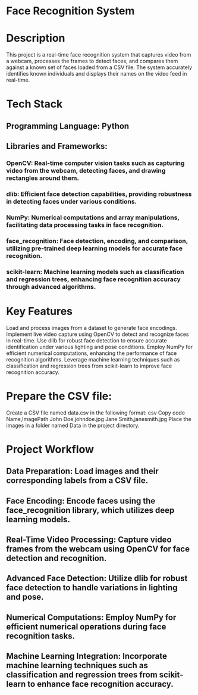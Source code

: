 # Face Recognition System

# Description

This project is a real-time face recognition system that captures video from a webcam, processes the frames to detect faces, and compares them against a known set of faces loaded from a CSV file. The system accurately identifies known individuals and displays their names on the video feed in real-time.

# Tech Stack

## Programming Language: Python

## Libraries and Frameworks:

### OpenCV: Real-time computer vision tasks such as capturing video from the webcam, detecting faces, and drawing rectangles around them.

### dlib: Efficient face detection capabilities, providing robustness in detecting faces under various conditions.

### NumPy: Numerical computations and array manipulations, facilitating data processing tasks in face recognition.

### face_recognition: Face detection, encoding, and comparison, utilizing pre-trained deep learning models for accurate face recognition.

### scikit-learn: Machine learning models such as classification and regression trees, enhancing face recognition accuracy through advanced algorithms.

# Key Features

Load and process images from a dataset to generate face encodings.
Implement live video capture using OpenCV to detect and recognize faces in real-time.
Use dlib for robust face detection to ensure accurate identification under various lighting and pose conditions.
Employ NumPy for efficient numerical computations, enhancing the performance of face recognition algorithms.
Leverage machine learning techniques such as classification and regression trees from scikit-learn to improve face recognition accuracy.

# Prepare the CSV file:

Create a CSV file named data.csv in the following format:
csv
Copy code
Name,ImagePath
John Doe,johndoe.jpg
Jane Smith,janesmith.jpg
Place the images in a folder named Data in the project directory.


# Project Workflow

## Data Preparation: Load images and their corresponding labels from a CSV file.

## Face Encoding: Encode faces using the face_recognition library, which utilizes deep learning models.

## Real-Time Video Processing: Capture video frames from the webcam using OpenCV for face detection and recognition.

## Advanced Face Detection: Utilize dlib for robust face detection to handle variations in lighting and pose.

## Numerical Computations: Employ NumPy for efficient numerical operations during face recognition tasks.

## Machine Learning Integration: Incorporate machine learning techniques such as classification and regression trees from scikit-learn to enhance face recognition accuracy.